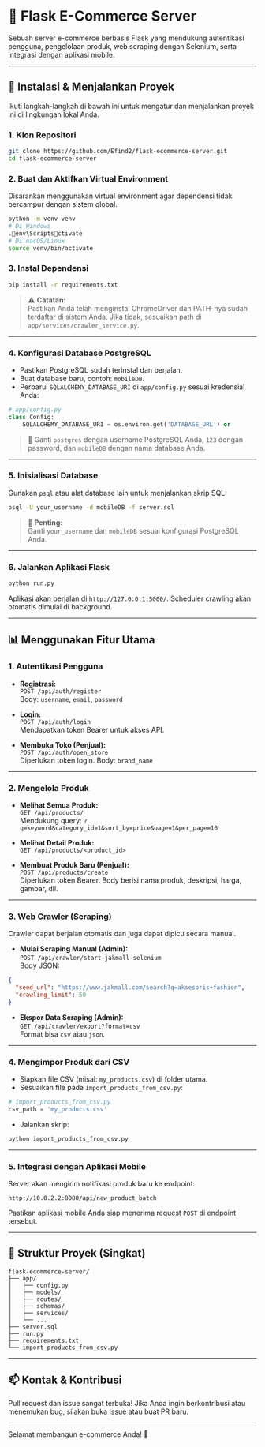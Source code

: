 # 🛒 Flask E-Commerce Server

Sebuah server e-commerce berbasis Flask yang mendukung autentikasi pengguna, pengelolaan produk, web scraping dengan Selenium, serta integrasi dengan aplikasi mobile.

---

## 🚀 Instalasi & Menjalankan Proyek

Ikuti langkah-langkah di bawah ini untuk mengatur dan menjalankan proyek ini di lingkungan lokal Anda.

### 1. Klon Repositori

```bash
git clone https://github.com/Efind2/flask-ecommerce-server.git
cd flask-ecommerce-server
```

### 2. Buat dan Aktifkan Virtual Environment

Disarankan menggunakan virtual environment agar dependensi tidak bercampur dengan sistem global.

```bash
python -m venv venv
# Di Windows
.env\Scriptsctivate
# Di macOS/Linux
source venv/bin/activate
```

### 3. Instal Dependensi

```bash
pip install -r requirements.txt
```

> ⚠️ **Catatan:**  
> Pastikan Anda telah menginstal ChromeDriver dan PATH-nya sudah terdaftar di sistem Anda. Jika tidak, sesuaikan path di `app/services/crawler_service.py`.

---

### 4. Konfigurasi Database PostgreSQL

- Pastikan PostgreSQL sudah terinstal dan berjalan.
- Buat database baru, contoh: `mobileDB`.
- Perbarui `SQLALCHEMY_DATABASE_URI` di `app/config.py` sesuai kredensial Anda:

```python
# app/config.py
class Config:
    SQLALCHEMY_DATABASE_URI = os.environ.get('DATABASE_URL') or         'postgresql://postgres:123@localhost:5432/mobileDB'
```

> 🔧 Ganti `postgres` dengan username PostgreSQL Anda, `123` dengan password, dan `mobileDB` dengan nama database Anda.

---

### 5. Inisialisasi Database

Gunakan `psql` atau alat database lain untuk menjalankan skrip SQL:

```bash
psql -U your_username -d mobileDB -f server.sql
```

> 🛑 **Penting:**  
> Ganti `your_username` dan `mobileDB` sesuai konfigurasi PostgreSQL Anda.

---

### 6. Jalankan Aplikasi Flask

```bash
python run.py
```

Aplikasi akan berjalan di `http://127.0.0.1:5000/`. Scheduler crawling akan otomatis dimulai di background.

---

## 📊 Menggunakan Fitur Utama

### 1. Autentikasi Pengguna

- **Registrasi:**  
  `POST /api/auth/register`  
  Body: `username`, `email`, `password`

- **Login:**  
  `POST /api/auth/login`  
  Mendapatkan token Bearer untuk akses API.

- **Membuka Toko (Penjual):**  
  `POST /api/auth/open_store`  
  Diperlukan token login. Body: `brand_name`

---

### 2. Mengelola Produk

- **Melihat Semua Produk:**  
  `GET /api/products/`  
  Mendukung query: `?q=keyword&category_id=1&sort_by=price&page=1&per_page=10`

- **Melihat Detail Produk:**  
  `GET /api/products/<product_id>`

- **Membuat Produk Baru (Penjual):**  
  `POST /api/products/create`  
  Diperlukan token Bearer. Body berisi nama produk, deskripsi, harga, gambar, dll.

---

### 3. Web Crawler (Scraping)

Crawler dapat berjalan otomatis dan juga dapat dipicu secara manual.

- **Mulai Scraping Manual (Admin):**  
  `POST /api/crawler/start-jakmall-selenium`  
  Body JSON:

```json
{
  "seed_url": "https://www.jakmall.com/search?q=aksesoris+fashion",
  "crawling_limit": 50
}
```

- **Ekspor Data Scraping (Admin):**  
  `GET /api/crawler/export?format=csv`  
  Format bisa `csv` atau `json`.

---

### 4. Mengimpor Produk dari CSV

- Siapkan file CSV (misal: `my_products.csv`) di folder utama.
- Sesuaikan file pada `import_products_from_csv.py`:

```python
# import_products_from_csv.py
csv_path = 'my_products.csv'
```

- Jalankan skrip:

```bash
python import_products_from_csv.py
```

---

### 5. Integrasi dengan Aplikasi Mobile

Server akan mengirim notifikasi produk baru ke endpoint:

```
http://10.0.2.2:8080/api/new_product_batch
```

Pastikan aplikasi mobile Anda siap menerima request `POST` di endpoint tersebut.

---

## 📂 Struktur Proyek (Singkat)

```
flask-ecommerce-server/
├── app/
│   ├── config.py
│   ├── models/
│   ├── routes/
│   ├── schemas/
│   ├── services/
│   └── ...
├── server.sql
├── run.py
├── requirements.txt
└── import_products_from_csv.py
```

---

## 📫 Kontak & Kontribusi

Pull request dan issue sangat terbuka! Jika Anda ingin berkontribusi atau menemukan bug, silakan buka [Issue](https://github.com/Efind2/flask-ecommerce-server/issues) atau buat PR baru.

---


Selamat membangun e-commerce Anda! 🚀
